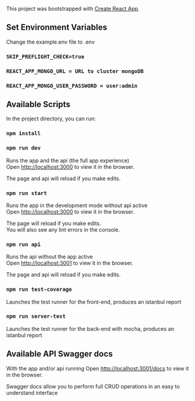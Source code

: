 This project was bootstrapped with [Create React App](https://github.com/facebook/create-react-app).

## Set Environment Variables

Change the example.env file to .env

### `SKIP_PREFLIGHT_CHECK=true`
### `REACT_APP_MONGO_URL = URL to cluster mongoDB`
### `REACT_APP_MONGO_USER_PASSWORD = user:admin`

## Available Scripts

In the project directory, you can run:

### `npm install`
### `npm run dev`

Runs the app and the api (the full app experience)<br />
Open [http://localhost:3000](http://localhost:3000) to view it in the browser.

The page and api will reload if you make edits.<br />

### `npm run start`

Runs the app in the development mode without api active<br />
Open [http://localhost:3000](http://localhost:3000) to view it in the browser.

The page will reload if you make edits.<br />
You will also see any lint errors in the console.

### `npm run api`

Runs the api without the app active<br />
Open [http://localhost:3001](http://localhost:3001) to view it in the browser.

The page and api will reload if you make edits.<br />

### `npm run test-coverage`

Launches the test runner for the front-end, produces an istanbul report<br />

### `npm run server-test`

Launches the test runner for the back-end with mocha, produces an istanbul report<br />

## Available API Swagger docs

With the app and/or api running
Open [http://localhost:3001/docs](http://localhost:3001/docs) to view it in the browser.

Swagger docs allow you to perform full CRUD operations
in an easy to understand interface
